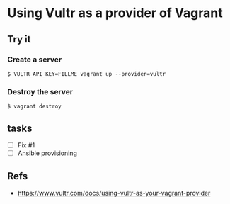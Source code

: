 # Using Vultr as a provider of Vagrant
## Try it
### Create a server
```
$ VULTR_API_KEY=FILLME vagrant up --provider=vultr
```

### Destroy the server
```
$ vagrant destroy
```

## tasks
- [ ] Fix #1
- [ ] Ansible provisioning

## Refs
- https://www.vultr.com/docs/using-vultr-as-your-vagrant-provider

